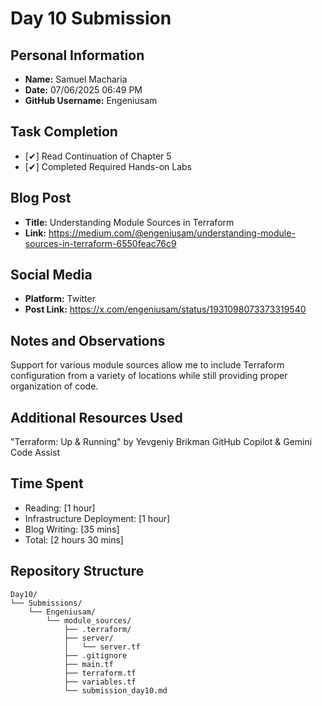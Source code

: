 # Day 10 Submission

## Personal Information
- **Name:** Samuel Macharia
- **Date:** 07/06/2025 06:49 PM
- **GitHub Username:** Engeniusam

## Task Completion
- [✔] Read Continuation of Chapter 5
- [✔] Completed Required Hands-on Labs



## Blog Post
- **Title:** Understanding Module Sources in Terraform
- **Link:** https://medium.com/@engeniusam/understanding-module-sources-in-terraform-6550feac76c9

## Social Media
- **Platform:** Twitter
- **Post Link:** https://x.com/engeniusam/status/1931098073373319540

## Notes and Observations
Support for various module sources allow me to include Terraform configuration from a variety of locations while still providing proper organization of code.

## Additional Resources Used
"Terraform: Up & Running" by Yevgeniy Brikman
GitHub Copilot & Gemini Code Assist

## Time Spent
- Reading: [1 hour]
- Infrastructure Deployment: [1 hour]
- Blog Writing: [35 mins]
- Total: [2 hours 30 mins]

## Repository Structure
```
Day10/
└── Submissions/
    └── Engeniusam/
        └── module_sources/
            ├── .terraform/
            ├── server/
            │   └── server.tf
            ├── .gitignore
            ├── main.tf
            ├── terraform.tf
            ├── variables.tf
            └── submission_day10.md

```




